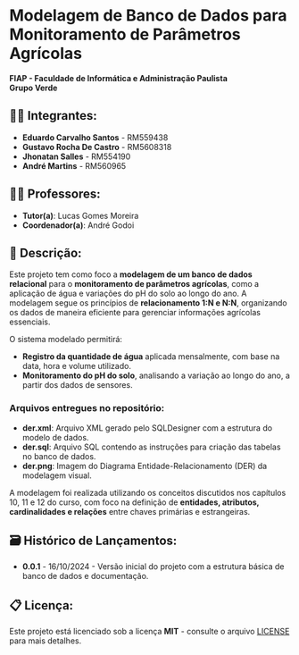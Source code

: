# **Modelagem de Banco de Dados para Monitoramento de Parâmetros Agrícolas**  
**FIAP - Faculdade de Informática e Administração Paulista**  
**Grupo Verde**

## 👨‍🎓 Integrantes:
- **Eduardo Carvalho Santos** - RM559438
- **Gustavo Rocha De Castro** - RM5608318
- **Jhonatan Salles** - RM554190
- **André Martins** - RM560965

## 👩‍🏫 Professores:
- **Tutor(a)**: Lucas Gomes Moreira
- **Coordenador(a)**: André Godoi

## 📜 Descrição:
Este projeto tem como foco a **modelagem de um banco de dados relacional** para o **monitoramento de parâmetros agrícolas**, como a aplicação de água e variações do pH do solo ao longo do ano. A modelagem segue os princípios de **relacionamento 1:N e N:N**, organizando os dados de maneira eficiente para gerenciar informações agrícolas essenciais.

O sistema modelado permitirá:
- **Registro da quantidade de água** aplicada mensalmente, com base na data, hora e volume utilizado.
- **Monitoramento do pH do solo**, analisando a variação ao longo do ano, a partir dos dados de sensores.

### Arquivos entregues no repositório:
- **der.xml**: Arquivo XML gerado pelo SQLDesigner com a estrutura do modelo de dados.
- **der.sql**: Arquivo SQL contendo as instruções para criação das tabelas no banco de dados.
- **der.png**: Imagem do Diagrama Entidade-Relacionamento (DER) da modelagem visual.

A modelagem foi realizada utilizando os conceitos discutidos nos capítulos 10, 11 e 12 do curso, com foco na definição de **entidades, atributos, cardinalidades e relações** entre chaves primárias e estrangeiras.

## 🗃 Histórico de Lançamentos:
- **0.0.1** - 16/10/2024 - Versão inicial do projeto com a estrutura básica de banco de dados e documentação.

## 📋 Licença:
Este projeto está licenciado sob a licença **MIT** - consulte o arquivo [LICENSE](LICENSE) para mais detalhes.

